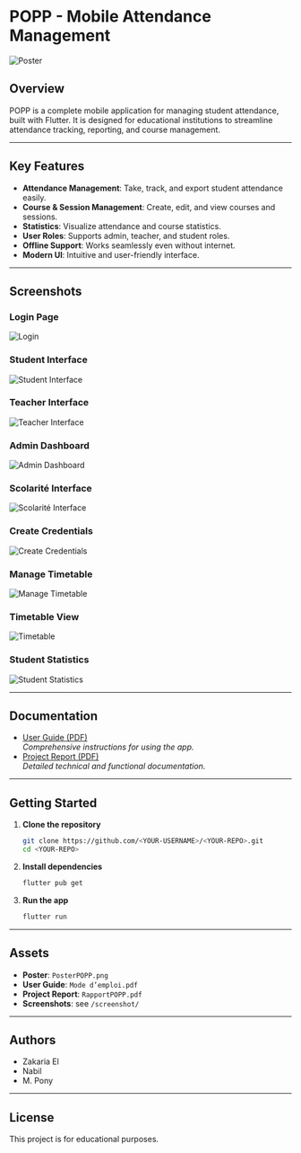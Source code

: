 # POPP - Mobile Attendance Management

![Poster](PosterPOPP.png)

## Overview
POPP is a complete mobile application for managing student attendance, built with Flutter. It is designed for educational institutions to streamline attendance tracking, reporting, and course management.

---

## Key Features
- **Attendance Management**: Take, track, and export student attendance easily.
- **Course & Session Management**: Create, edit, and view courses and sessions.
- **Statistics**: Visualize attendance and course statistics.
- **User Roles**: Supports admin, teacher, and student roles.
- **Offline Support**: Works seamlessly even without internet.
- **Modern UI**: Intuitive and user-friendly interface.

---

## Screenshots

### Login Page
![Login](screenshot/PageConnexion.png)

### Student Interface
![Student Interface](screenshot/InterfaceEtudiant.png)

### Teacher Interface
![Teacher Interface](screenshot/InterfaceEnseignant.png)

### Admin Dashboard
![Admin Dashboard](screenshot/TableauDeBordAdmin.png)

### Scolarité Interface
![Scolarité Interface](screenshot/InterfaceScolarité.png)

### Create Credentials
![Create Credentials](screenshot/CreerIdentifiants.png)

### Manage Timetable
![Manage Timetable](screenshot/GererEmploiDuTemps.png)

### Timetable View
![Timetable](screenshot/EmploiDuTemps.png)

### Student Statistics
![Student Statistics](screenshot/StatsEleVES.png)

---

## Documentation
- [User Guide (PDF)](Mode%20d’emploi.pdf)  
  _Comprehensive instructions for using the app._
- [Project Report (PDF)](RapportPOPP.pdf)  
  _Detailed technical and functional documentation._

---

## Getting Started
1. **Clone the repository**
   ```bash
   git clone https://github.com/<YOUR-USERNAME>/<YOUR-REPO>.git
   cd <YOUR-REPO>
   ```
2. **Install dependencies**
   ```bash
   flutter pub get
   ```
3. **Run the app**
   ```bash
   flutter run
   ```

---

## Assets
- **Poster**: `PosterPOPP.png`
- **User Guide**: `Mode d’emploi.pdf`
- **Project Report**: `RapportPOPP.pdf`
- **Screenshots**: see `/screenshot/`

---

## Authors
- Zakaria El
- Nabil
- M. Pony

---

## License
This project is for educational purposes.
